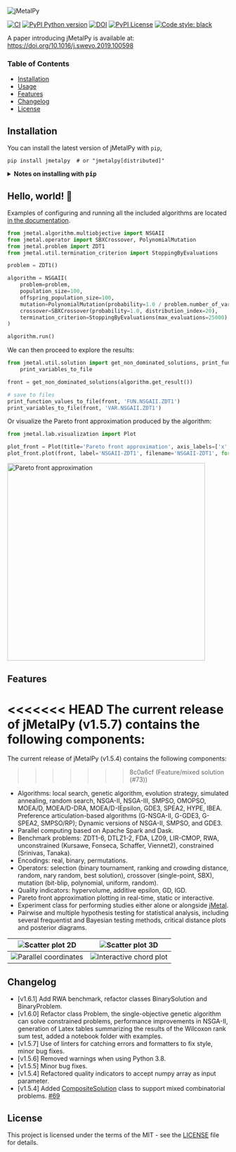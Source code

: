 ![jMetalPy](docs/source/jmetalpy.png)

[![CI](https://github.com/jMetal/jMetalPy/actions/workflows/ci.yml/badge.svg)](https://github.com/jMetal/jMetalPy/actions/workflows/ci.yml)
[![PyPI Python version](https://img.shields.io/pypi/pyversions/jMetalPy.svg)]()
[![DOI](https://img.shields.io/badge/DOI-10.1016%2Fj.swevo.2019.100598-blue)](https://doi.org/10.1016/j.swevo.2019.100598)
[![PyPI License](https://img.shields.io/pypi/l/jMetalPy.svg)]()
[![Code style: black](https://img.shields.io/badge/code%20style-black-000000.svg)](https://github.com/psf/black)

A paper introducing jMetalPy is available at: https://doi.org/10.1016/j.swevo.2019.100598

### Table of Contents
- [Installation](#installation)
- [Usage](#hello-world-)
- [Features](#features)
- [Changelog](#changelog)
- [License](#license)

## Installation

You can install the latest version of jMetalPy with `pip`, 

```console
pip install jmetalpy  # or "jmetalpy[distributed]"
```

<details><summary><b>Notes on installing with <tt>pip</tt></b></summary>
<p>

jMetalPy includes features for parallel and distributed computing based on [pySpark](https://spark.apache.org/docs/latest/api/python/index.html) and [Dask](https://dask.org/).

These (extra) dependencies are *not* automatically installed when running `pip`, which only comprises the core functionality of the framework (enough for most users):

```console
pip install jmetalpy
```

This is the equivalent of running: 

```console
pip install "jmetalpy[core]"
```

Other supported commands are listed next:

```console
pip install "jmetalpy[dev]"  # Install requirements for development
pip install "jmetalpy[distributed]"  # Install requirements for parallel/distributed computing
pip install "jmetalpy[complete]"  # Install all requirements
```

</p>
</details>

## Hello, world! 👋

Examples of configuring and running all the included algorithms are located [in the documentation](https://jmetal.github.io/jMetalPy/multiobjective.algorithms.html).

```python
from jmetal.algorithm.multiobjective import NSGAII
from jmetal.operator import SBXCrossover, PolynomialMutation
from jmetal.problem import ZDT1
from jmetal.util.termination_criterion import StoppingByEvaluations

problem = ZDT1()

algorithm = NSGAII(
    problem=problem,
    population_size=100,
    offspring_population_size=100,
    mutation=PolynomialMutation(probability=1.0 / problem.number_of_variables, distribution_index=20),
    crossover=SBXCrossover(probability=1.0, distribution_index=20),
    termination_criterion=StoppingByEvaluations(max_evaluations=25000)
)

algorithm.run()
```

We can then proceed to explore the results:

```python
from jmetal.util.solution import get_non_dominated_solutions, print_function_values_to_file, \ 
    print_variables_to_file

front = get_non_dominated_solutions(algorithm.get_result())

# save to files
print_function_values_to_file(front, 'FUN.NSGAII.ZDT1')
print_variables_to_file(front, 'VAR.NSGAII.ZDT1')
```

Or visualize the Pareto front approximation produced by the algorithm:

```python
from jmetal.lab.visualization import Plot

plot_front = Plot(title='Pareto front approximation', axis_labels=['x', 'y'])
plot_front.plot(front, label='NSGAII-ZDT1', filename='NSGAII-ZDT1', format='png')
```

<img src=docs/source/_static/NSGAII-ZDT1.png width=450 alt="Pareto front approximation">

## Features
<<<<<<< HEAD
The current release of jMetalPy (v1.5.7) contains the following components:
=======
The current release of jMetalPy (v1.5.4) contains the following components:
>>>>>>> 8c0a6cf (Feature/mixed solution (#73))

* Algorithms: local search, genetic algorithm, evolution strategy, simulated annealing, random search, NSGA-II, NSGA-III, SMPSO, OMOPSO, MOEA/D, MOEA/D-DRA, MOEA/D-IEpsilon, GDE3, SPEA2, HYPE, IBEA. Preference articulation-based algorithms (G-NSGA-II, G-GDE3, G-SPEA2, SMPSO/RP); Dynamic versions of NSGA-II, SMPSO, and GDE3.
* Parallel computing based on Apache Spark and Dask.
* Benchmark problems: ZDT1-6, DTLZ1-2, FDA, LZ09, LIR-CMOP, RWA, unconstrained (Kursawe, Fonseca, Schaffer, Viennet2), constrained (Srinivas, Tanaka).
* Encodings: real, binary, permutations.
* Operators: selection (binary tournament, ranking and crowding distance, random, nary random, best solution), crossover (single-point, SBX), mutation (bit-blip, polynomial, uniform, random).
* Quality indicators: hypervolume, additive epsilon, GD, IGD.
* Pareto front approximation plotting in real-time, static or interactive.
* Experiment class for performing studies either alone or alongside [jMetal](https://github.com/jMetal/jMetal).
* Pairwise and multiple hypothesis testing for statistical analysis, including several frequentist and Bayesian testing methods, critical distance plots and posterior diagrams.

| ![Scatter plot 2D](docs/source/_static/2D.gif) | ![Scatter plot 3D](docs/source/_static/3D.gif) |
|-------------- | ----------------  |
| ![Parallel coordinates](docs/source/_static/p-c.gif) | ![Interactive chord plot](docs/source/_static/chordplot.gif) |

## Changelog

* [v1.6.1] Add RWA benchmark, refactor classes BinarySolution and BinaryProblem.
* [v1.6.0] Refactor class Problem, the single-objective genetic algorithm can solve constrained problems, performance improvements in NSGA-II, generation of Latex tables summarizing the results of the Wilcoxon rank sum test, added a notebook folder with examples.
* [v1.5.7] Use of linters for catching errors and formatters to fix style, minor bug fixes.
* [v1.5.6] Removed warnings when using Python 3.8.
* [v1.5.5] Minor bug fixes.
* [v1.5.4] Refactored quality indicators to accept numpy array as input parameter.
* [v1.5.4] Added [CompositeSolution](https://github.com/jMetal/jMetalPy/blob/master/jmetal/core/solution.py#L111) class to support mixed combinatorial problems. [#69](https://github.com/jMetal/jMetalPy/issues/69)

## License

This project is licensed under the terms of the MIT - see the [LICENSE](LICENSE) file for details.